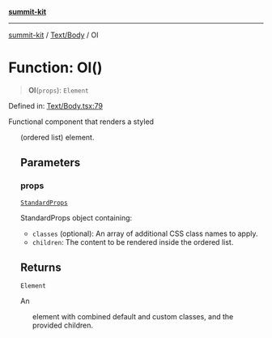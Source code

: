 [**summit-kit**](../../../README.md)

***

[summit-kit](../../../modules.md) / [Text/Body](../README.md) / Ol

# Function: Ol()

> **Ol**(`props`): `Element`

Defined in: [Text/Body.tsx:79](https://github.com/andrewgremlich/summit-kit/blob/a8172597c1701ef8162fa2bc41dcfb2c8237719b/src/react/Text/Body.tsx#L79)

Functional component that renders a styled <ol> (ordered list) element.

## Parameters

### props

[`StandardProps`](../../../Types/general/type-aliases/StandardProps.md)

StandardProps object containing:
  - `classes` (optional): An array of additional CSS class names to apply.
  - `children`: The content to be rendered inside the ordered list.

## Returns

`Element`

An <ol> element with combined default and custom classes, and the provided children.
